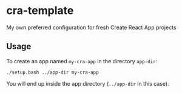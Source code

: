 # cra-template
My own preferred configuration for fresh Create React App projects


## Usage

To create an app named `my-cra-app` in the directory `app-dir`:

```
./setup.bash ../app-dir my-cra-app
```

You will end up inside the app directory (`../app-dir` in this case).